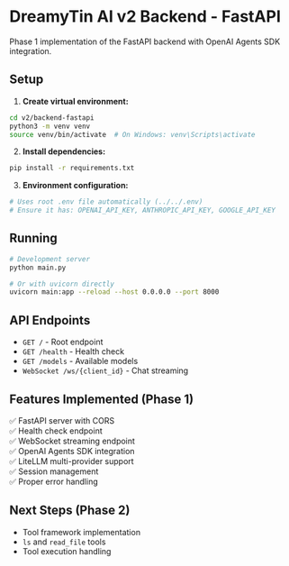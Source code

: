 # DreamyTin AI v2 Backend - FastAPI

Phase 1 implementation of the FastAPI backend with OpenAI Agents SDK integration.

## Setup

1. **Create virtual environment:**
```bash
cd v2/backend-fastapi
python3 -m venv venv
source venv/bin/activate  # On Windows: venv\Scripts\activate
```

2. **Install dependencies:**
```bash
pip install -r requirements.txt
```

3. **Environment configuration:**
```bash
# Uses root .env file automatically (../../.env)
# Ensure it has: OPENAI_API_KEY, ANTHROPIC_API_KEY, GOOGLE_API_KEY
```

## Running

```bash
# Development server
python main.py

# Or with uvicorn directly
uvicorn main:app --reload --host 0.0.0.0 --port 8000
```

## API Endpoints

- `GET /` - Root endpoint
- `GET /health` - Health check
- `GET /models` - Available models
- `WebSocket /ws/{client_id}` - Chat streaming

## Features Implemented (Phase 1)

✅ FastAPI server with CORS  
✅ Health check endpoint  
✅ WebSocket streaming endpoint  
✅ OpenAI Agents SDK integration  
✅ LiteLLM multi-provider support  
✅ Session management  
✅ Proper error handling  

## Next Steps (Phase 2)

- Tool framework implementation
- `ls` and `read_file` tools
- Tool execution handling